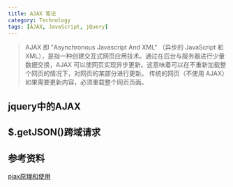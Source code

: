 ```yaml
---
title: AJAX 笔记
category: Technology
tags: [AJAX, JavaScript, jQuery]
---
```


> AJAX 即 "Asynchronous Javascript And XML" （异步的 JavaScript 和 XML），是指一种创建交互式网页应用技术。通过在后台与服务器进行少量数据交换，AJAX 可以使网页实现异步更新。这意味着可以在不重新加载整个网页的情况下，对网页的某部分进行更新。
传统的网页（不使用 AJAX）如果需要更新内容，必须重载整个网页页面。

## jquery中的AJAX

## $.getJSON()跨域请求

## 参考资料

[pjax原理和使用](https://www.jianshu.com/p/f67f2e69d4de)